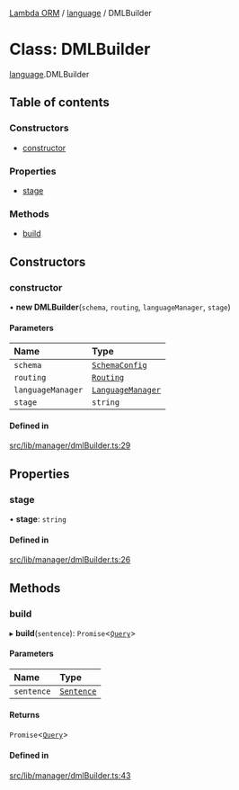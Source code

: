 [Lambda ORM](../README.md) / [language](../modules/language.md) / DMLBuilder

# Class: DMLBuilder

[language](../modules/language.md).DMLBuilder

## Table of contents

### Constructors

- [constructor](language.DMLBuilder.md#constructor)

### Properties

- [stage](language.DMLBuilder.md#stage)

### Methods

- [build](language.DMLBuilder.md#build)

## Constructors

### constructor

• **new DMLBuilder**(`schema`, `routing`, `languageManager`, `stage`)

#### Parameters

| Name | Type |
| :------ | :------ |
| `schema` | [`SchemaConfig`](manager.SchemaConfig.md) |
| `routing` | [`Routing`](manager.Routing.md) |
| `languageManager` | [`LanguageManager`](language.LanguageManager.md) |
| `stage` | `string` |

#### Defined in

[src/lib/manager/dmlBuilder.ts:29](https://github.com/FlavioLionelRita/lambda-orm/blob/8e54723/src/lib/manager/dmlBuilder.ts#L29)

## Properties

### stage

• **stage**: `string`

#### Defined in

[src/lib/manager/dmlBuilder.ts:26](https://github.com/FlavioLionelRita/lambda-orm/blob/8e54723/src/lib/manager/dmlBuilder.ts#L26)

## Methods

### build

▸ **build**(`sentence`): `Promise`<[`Query`](model.Query.md)\>

#### Parameters

| Name | Type |
| :------ | :------ |
| `sentence` | [`Sentence`](language.Sentence.md) |

#### Returns

`Promise`<[`Query`](model.Query.md)\>

#### Defined in

[src/lib/manager/dmlBuilder.ts:43](https://github.com/FlavioLionelRita/lambda-orm/blob/8e54723/src/lib/manager/dmlBuilder.ts#L43)
